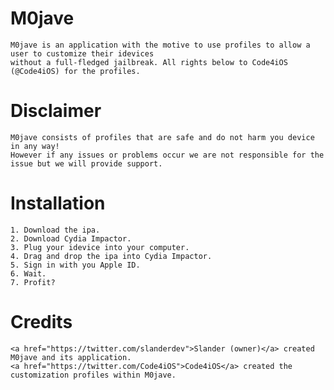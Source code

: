 # M0jave
    M0jave is an application with the motive to use profiles to allow a user to customize their idevices 
    without a full-fledged jailbreak. All rights below to Code4iOS (@Code4iOS) for the profiles.
    
# Disclaimer
    M0jave consists of profiles that are safe and do not harm you device in any way!
    However if any issues or problems occur we are not responsible for the issue but we will provide support.
    
# Installation
    1. Download the ipa.
    2. Download Cydia Impactor.
    3. Plug your idevice into your computer.
    4. Drag and drop the ipa into Cydia Impactor.
    5. Sign in with you Apple ID.
    6. Wait.
    7. Profit?

# Credits
    <a href="https://twitter.com/slanderdev">Slander (owner)</a> created M0jave and its application.
    <a href="https://twitter.com/Code4iOS">Code4iOS</a> created the customization profiles within M0jave.
